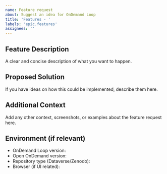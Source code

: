 ```yaml
---
name: Feature request
about: Suggest an idea for OnDemand Loop
title: 'Features - '
labels: 'epic.features'
assignees: ''
---
```


## Feature Description
A clear and concise description of what you want to happen.

## Proposed Solution
If you have ideas on how this could be implemented, describe them here.

## Additional Context
Add any other context, screenshots, or examples about the feature request here.

## Environment (if relevant)
- OnDemand Loop version:
- Open OnDemand version:
- Repository type (Dataverse/Zenodo):
- Browser (if UI related):